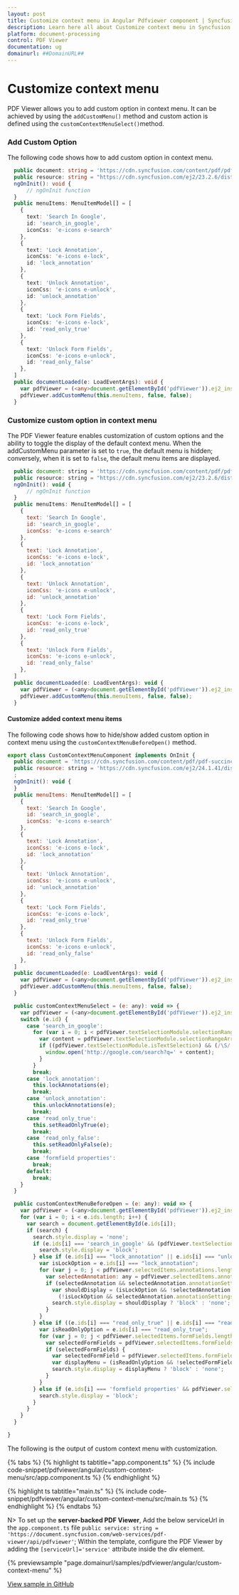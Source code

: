 ```yaml
---
layout: post
title: Customize context menu in Angular Pdfviewer component | Syncfusion
description: Learn here all about Customize context menu in Syncfusion Angular Pdfviewer component of Syncfusion Essential JS 2 and more.
platform: document-processing
control: PDF Viewer
documentation: ug
domainurl: ##DomainURL##
---
```


# Customize context menu

PDF Viewer allows you to add custom option in context menu. It can be achieved by using the `addCustomMenu()` method and custom action is defined using the `customContextMenuSelect()`method.

### Add Custom Option

The following code shows how to add custom option in context menu.

```ts
  public document: string = 'https://cdn.syncfusion.com/content/pdf/pdf-succinctly.pdf';
  public resource: string = "https://cdn.syncfusion.com/ej2/23.2.6/dist/ej2-pdfviewer-lib";
  ngOnInit(): void {
      // ngOnInit function
  }
  public menuItems: MenuItemModel[] = [
    {
      text: 'Search In Google',
      id: 'search_in_google',
      iconCss: 'e-icons e-search'
    },
    {
      text: 'Lock Annotation',
      iconCss: 'e-icons e-lock',
      id: 'lock_annotation'
    },
    {
      text: 'Unlock Annotation',
      iconCss: 'e-icons e-unlock',
      id: 'unlock_annotation'
    },
    {
      text: 'Lock Form Fields',
      iconCss: 'e-icons e-lock',
      id: 'read_only_true'
    },
    {
      text: 'Unlock Form Fields',
      iconCss: 'e-icons e-unlock',
      id: 'read_only_false'
    },
  ]
  public documentLoaded(e: LoadEventArgs): void {
    var pdfViewer = (<any>document.getElementById('pdfViewer')).ej2_instances[0];
    pdfViewer.addCustomMenu(this.menuItems, false, false);
  }

```

### Customize custom option in context menu

The PDF Viewer feature enables customization of custom options and the ability to toggle the display of the default context menu. When the addCustomMenu parameter is set to `true`, the default menu is hidden; conversely, when it is set to `false`, the default menu items are displayed.

```js
  public document: string = 'https://cdn.syncfusion.com/content/pdf/pdf-succinctly.pdf';
  public resource: string = "https://cdn.syncfusion.com/ej2/23.2.6/dist/ej2-pdfviewer-lib";
  ngOnInit(): void {
      // ngOnInit function
  }
  public menuItems: MenuItemModel[] = [
    {
      text: 'Search In Google',
      id: 'search_in_google',
      iconCss: 'e-icons e-search'
    },
    {
      text: 'Lock Annotation',
      iconCss: 'e-icons e-lock',
      id: 'lock_annotation'
    },
    {
      text: 'Unlock Annotation',
      iconCss: 'e-icons e-unlock',
      id: 'unlock_annotation'
    },
    {
      text: 'Lock Form Fields',
      iconCss: 'e-icons e-lock',
      id: 'read_only_true'
    },
    {
      text: 'Unlock Form Fields',
      iconCss: 'e-icons e-unlock',
      id: 'read_only_false'
    },
  ]
  public documentLoaded(e: LoadEventArgs): void {
    var pdfViewer = (<any>document.getElementById('pdfViewer')).ej2_instances[0];
    pdfViewer.addCustomMenu(this.menuItems, false, false);
  }
```

#### Customize added context menu items

The following code shows how to hide/show added custom option in context menu using the `customContextMenuBeforeOpen()` method.

```js
export class CustomContextMenuComponent implements OnInit {
  public document = 'https://cdn.syncfusion.com/content/pdf/pdf-succinctly.pdf';
  public resource: string = 'https://cdn.syncfusion.com/ej2/24.1.41/dist/ej2-pdfviewer-lib';
  ;
  ngOnInit(): void {
  }
  public menuItems: MenuItemModel[] = [
    {
      text: 'Search In Google',
      id: 'search_in_google',
      iconCss: 'e-icons e-search'
    },
    {
      text: 'Lock Annotation',
      iconCss: 'e-icons e-lock',
      id: 'lock_annotation'
    },
    {
      text: 'Unlock Annotation',
      iconCss: 'e-icons e-unlock',
      id: 'unlock_annotation'
    },
    {
      text: 'Lock Form Fields',
      iconCss: 'e-icons e-lock',
      id: 'read_only_true'
    },
    {
      text: 'Unlock Form Fields',
      iconCss: 'e-icons e-unlock',
      id: 'read_only_false'
    },
  ]
  public documentLoaded(e: LoadEventArgs): void {
    var pdfViewer = (<any>document.getElementById('pdfViewer')).ej2_instances[0];
    pdfViewer.addCustomMenu(this.menuItems, false, false);
  }

  public customContextMenuSelect = (e: any): void => {
    var pdfViewer = (<any>document.getElementById('pdfViewer')).ej2_instances[0];
    switch (e.id) {
      case 'search_in_google':
        for (var i = 0; i < pdfViewer.textSelectionModule.selectionRangeArray.length; i++) {
          var content = pdfViewer.textSelectionModule.selectionRangeArray[i].textContent;
          if ((pdfViewer.textSelectionModule.isTextSelection) && (/\S/.test(content))) {
            window.open('http://google.com/search?q=' + content);
          }
        }
        break;
      case 'lock_annotation':
        this.lockAnnotations(e);
        break;
      case 'unlock_annotation':
        this.unlockAnnotations(e);
        break;
      case 'read_only_true':
        this.setReadOnlyTrue(e);
        break;
      case 'read_only_false':
        this.setReadOnlyFalse(e);
        break;
      case 'formfield properties':
        break;
      default:
        break;
    }
  }

  public customContextMenuBeforeOpen = (e: any): void => {
    var pdfViewer = (<any>document.getElementById('pdfViewer')).ej2_instances[0];
    for (var i = 0; i < e.ids.length; i++) {
      var search = document.getElementById(e.ids[i]);
      if (search) {
        search.style.display = 'none';
        if (e.ids[i] === 'search_in_google' && (pdfViewer.textSelectionModule) && pdfViewer.textSelectionModule.isTextSelection) {
          search.style.display = 'block';
        } else if (e.ids[i] === "lock_annotation" || e.ids[i] === "unlock_annotation") {
          var isLockOption = e.ids[i] === "lock_annotation";
          for (var j = 0; j < pdfViewer.selectedItems.annotations.length; j++) {
            var selectedAnnotation: any = pdfViewer.selectedItems.annotations[j];
            if (selectedAnnotation && selectedAnnotation.annotationSettings) {
              var shouldDisplay = (isLockOption && !selectedAnnotation.annotationSettings.isLock) ||
                (!isLockOption && selectedAnnotation.annotationSettings.isLock);
              search.style.display = shouldDisplay ? 'block' : 'none';
            }
          }
        } else if ((e.ids[i] === "read_only_true" || e.ids[i] === "read_only_false") && pdfViewer.selectedItems.formFields.length !== 0) {
          var isReadOnlyOption = e.ids[i] === "read_only_true";
          for (var j = 0; j < pdfViewer.selectedItems.formFields.length; j++) {
            var selectedFormFields = pdfViewer.selectedItems.formFields[j];
            if (selectedFormFields) {
              var selectedFormField = pdfViewer.selectedItems.formFields[j].isReadonly;
              var displayMenu = (isReadOnlyOption && !selectedFormField) || (!isReadOnlyOption && selectedFormField);
              search.style.display = displayMenu ? 'block' : 'none';
            }
          }
        } else if (e.ids[i] === 'formfield properties' && pdfViewer.selectedItems.formFields.length !== 0) {
          search.style.display = 'block';
        }
      }
    }
  }

}
```
The following is the output of custom context menu with customization.

{% tabs %}
{% highlight ts tabtitle="app.component.ts" %}
{% include code-snippet/pdfviewer/angular/custom-context-menu/src/app.component.ts %}
{% endhighlight %}

{% highlight ts tabtitle="main.ts" %}
{% include code-snippet/pdfviewer/angular/custom-context-menu/src/main.ts %}
{% endhighlight %}
{% endtabs %}

N> To set up the **server-backed PDF Viewer**,
Add the below serviceUrl in the `app.component.ts` file
`public service: string = 'https://document.syncfusion.com/web-services/pdf-viewer/api/pdfviewer'`;
Within the template, configure the PDF Viewer by adding the `[serviceUrl]='service'` attribute inside the div element.

{% previewsample "page.domainurl/samples/pdfviewer/angular/custom-context-menu" %}

[View sample in GitHub](https://github.com/SyncfusionExamples/angular-pdf-viewer-examples/tree/master/How%20to/Custom%20Context%20Menu)